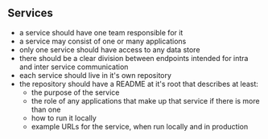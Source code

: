 Services
--------

 * a service should have one team responsible for it
 * a service may consist of one or many applications
 * only one service should have access to any data store
 * there should be a clear division between endpoints intended for intra and inter service communication
 * each service should live in it's own repository
 * the repository should have a README at it's root that describes at least:
   * the purpose of the service
   * the role of any applications that make up that service if there is more than one
   * how to run it locally
   * example URLs for the service, when run locally and in production
